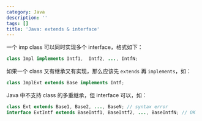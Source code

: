 ```yaml
---
category: Java
description: ''
tags: []
title: 'Java: extends & interface'
---
```


一个 imp class 可以同时实现多个 interface，格式如下：

```java
class Impl implements Intf1,  Intf2, ..., IntfN;
```

如果一个 class 又有继承又有实现，那么应该先 `extends` 再 `implements`，如：

```java
class ImplExt extends Base implements Intf;  
```

Java 中不支持 class 的多重继承，但 interface 可以，如：

```java
class Ext extends Base1, Base2, ..., BaseN; // syntax error  
interface ExtIntf extends BaseIntf1, BaseIntf2, ..., BaseIntfN; // OK 
```